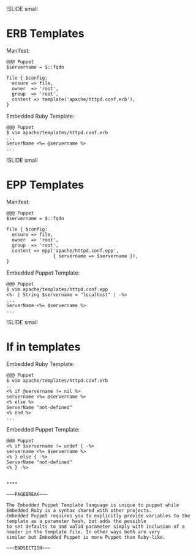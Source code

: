 !SLIDE small
# ERB Templates

Manifest:

    @@@ Puppet
    $servername = $::fqdn

    file { $config:
      ensure => file,
      owner  => 'root',
      group  => 'root',
      content => template('apache/httpd.conf.erb'),
    }

Embedded Ruby Template:

    @@@ Puppet
    $ vim apache/templates/httpd.conf.erb
    ...
    ServerName <%= @servername %>
    ...


!SLIDE small
# EPP Templates

Manifest:

    @@@ Puppet
    $servername = $::fqdn

    file { $config:
      ensure => file,
      owner  => 'root',
      group  => 'root',
      content => epp('apache/httpd.conf.epp',
                     { servername => $servername }),
    }

Embedded Puppet Template:

    @@@ Puppet
    $ vim apache/templates/httpd.conf.epp
    <%- | String $servername = "localhost" | -%>
    ...
    ServerName <%= $servername %>
    ...

!SLIDE small
# If in templates

Embedded Ruby Template:

    @@@ Puppet
    $ vim apache/templates/httpd.conf.erb
    ...
    <% if @servername != nil %>
    servername <%= @servername %>
    <% else %> 
    ServerName "not-defined"
    <% end %>    
    ...

Embedded Puppet Template:

    @@@ Puppet
    <% if $servername != undef { -%>
    servername <%= $servername %>
    <% } else { -%>
    ServerName "not-defined"
    <% } -%>

~~~SECTION:handouts~~~

****

~~~PAGEBREAK~~~

The Embedded Puppet Template language is unique to puppet while Embedded Ruby is a syntax shared with other projects.
Embedded Puppet requires you to explicitly provide variables to the template as a parameter hash, but adds the possible
to set defaults to and valid parameter simply with inclusion of a header in the template file. In other ways both are very
similar but Embedded Puppet is more Puppet than Ruby-like.

~~~ENDSECTION~~~
